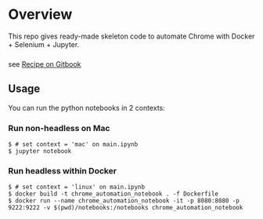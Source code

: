 # Overview
This repo gives ready-made skeleton code to automate Chrome with Docker + Selenium + Jupyter.


###
see [Recipe on Gitbook](https://furkhan324.gitbook.io/workspace/dev/web/automation/headless-browsing-recipe)


## Usage

You can run the python notebooks in 2 contexts:

### Run non-headless on Mac

    $ # set context = 'mac' on main.ipynb
    $ jupyter notebook


### Run headless within Docker

    $ # set context = 'linux' on main.ipynb
    $ docker build -t chrome_automation_notebook . -f Dockerfile
    $ docker run --name chrome_automation_notebook -it -p 8080:8080 -p 9222:9222 -v $(pwd)/notebooks:/notebooks chrome_automation_notebook
